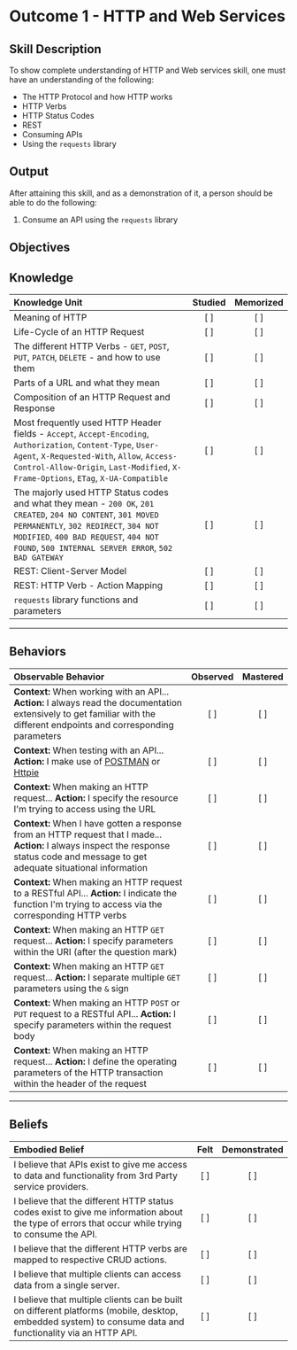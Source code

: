 # Outcome 1 - HTTP and Web Services

**Skill Description**
----------
To show complete understanding of HTTP and Web services skill, one must have an understanding of the following:

- The HTTP Protocol and how HTTP works
- HTTP Verbs
- HTTP Status Codes
- REST
- Consuming APIs
- Using the `requests` library


**Output**
----------
After attaining this skill, and as a demonstration of it, a person should be able to do the following:

1. Consume an API using the `requests` library


**Objectives**
----------
## **Knowledge**


| Knowledge Unit   |      Studied      | Memorized |
|:-------------|:------------------:|:--------:|
| Meaning of HTTP | [ ] | [ ] |
| Life-Cycle of an HTTP Request | [ ] | [ ] |
| The different HTTP Verbs - `GET`, `POST`, `PUT`, `PATCH`, `DELETE` - and how to use them | [ ] | [ ] |
| Parts of a URL and what they mean | [ ] | [ ] |
| Composition of an HTTP Request and Response | [ ] | [ ] |
| Most frequently used HTTP Header fields - `Accept`, `Accept-Encoding`, `Authorization`, `Content-Type`, `User-Agent`, `X-Requested-With`, `Allow`, `Access-Control-Allow-Origin`, `Last-Modified`, `X-Frame-Options`, `ETag`, `X-UA-Compatible` | [ ] | [ ] |
| The majorly used HTTP Status codes and what they mean - `200 OK`, `201 CREATED`, `204 NO CONTENT`, `301 MOVED PERMANENTLY`, `302 REDIRECT`, `304 NOT MODIFIED`, `400 BAD REQUEST`, `404 NOT FOUND`, `500 INTERNAL SERVER ERROR`, `502 BAD GATEWAY` | [ ] | [ ] |
| REST: Client-Server Model | [ ] | [ ] |
| REST: HTTP Verb - Action Mapping | [ ] | [ ] |
| `requests` library functions and parameters | [ ] | [ ] |


----------


## **Behaviors**

| Observable Behavior   |      Observed      | Mastered |
|:-------------|:------------------:|:--------:|
| **Context:** When working with an API... **Action:** I always read the documentation extensively to get familiar with the different endpoints and corresponding parameters | [ ] | [ ] |
| **Context:** When testing with an API... **Action:** I make use of [POSTMAN](https://www.getpostman.com/) or [Httpie](https://github.com/jkbrzt/httpie) | [ ] | [ ] |
| **Context:** When making an HTTP request... **Action:** I specify the resource I'm trying to access using the URL | [ ] | [ ] |
| **Context:** When I have gotten a response from an HTTP request that I made... **Action:** I always inspect the response status code and message to get adequate situational information | [ ] | [ ] |
| **Context:** When making an HTTP request to a RESTful API... **Action:** I indicate the function I'm trying to access via the corresponding HTTP verbs  | [ ] | [ ] |
| **Context:** When making an HTTP `GET` request... **Action:** I specify parameters within the URI (after the question mark) | [ ] | [ ] |
| **Context:** When making an HTTP `GET` request... **Action:** I separate multiple `GET` parameters using the `&` sign | [ ] | [ ] |
| **Context:** When making an HTTP `POST` or `PUT` request to a RESTful API... **Action:** I specify parameters within the request body | [ ] | [ ] |
| **Context:** When making an HTTP request... **Action:** I define the operating parameters of the HTTP transaction within the header of the request | [ ] | [ ] |



----------


## **Beliefs**


| Embodied Belief   |      Felt      | Demonstrated |
|:-------------|:------------------:|:--------:|
| I believe that APIs exist to give me access to data and functionality from 3rd Party service providers. | [ ] | [ ]  |
| I believe that the different HTTP status codes exist to give me information about the type of errors that occur while trying to consume the API. | [ ] | [ ]  |
| I believe that the different HTTP verbs are mapped to respective CRUD actions. | [ ] | [ ]  |
| I believe that multiple clients can access data from a single server. | [ ] | [ ]  |
| I believe that multiple clients can be built on different platforms (mobile, desktop, embedded system) to consume data and functionality via an HTTP API. | [ ] | [ ]  |
